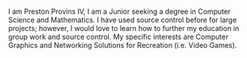 I am Preston Provins IV, I am a Junior seeking a degree in Computer Science and Mathematics. I have used source control before for large projects; however, I would love to learn how to further my education in group work and source control. My specific interests are Computer Graphics and Networking Solutions for Recreation (i.e. Video Games).
